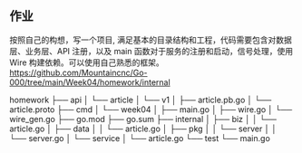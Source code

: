 ## 作业
按照自己的构想，写一个项目, 满足基本的目录结构和工程，代码需要包含对数据层、业务层、API 注册，以及 main 函数对于服务的注册和启动，信号处理，使用 Wire 构建依赖。可以使用自己熟悉的框架。
https://github.com/Mountaincnc/Go-000/tree/main/Week04/homework/internal

homework
├── api
│   └── article
│       └── v1
│           ├── article.pb.go
│           └── article.proto
├── cmd
│   └── week04
│       ├── main.go
│       ├── wire.go
│       └── wire_gen.go
├── go.mod
├── go.sum
├── internal
│   ├── biz
│   │   └── article.go
│   ├── data
│   │   └── article.go
│   ├── pkg
│   │   └── server
│   │       └── server.go
│   └── service
│       └── article.go
└── test
    └── main.go


